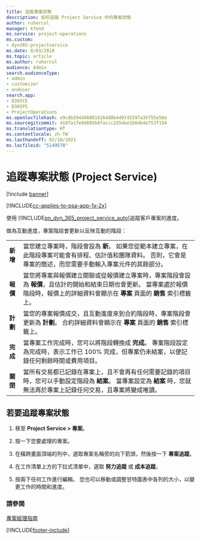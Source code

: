 ```yaml
---
title: 追蹤專案狀態
description: 如何追蹤 Project Service 中的專案狀態
author: ruhercul
manager: kfend
ms.service: project-operations
ms.custom:
- dyn365-projectservice
ms.date: 8/03/2018
ms.topic: article
ms.author: ruhercul
audience: Admin
search.audienceType:
- admin
- customizer
- enduser
search.app:
- D365CE
- D365PS
- ProjectOperations
ms.openlocfilehash: e9c8b594d468016264d0b4d9745597a35f55e50e
ms.sourcegitcommit: 418fa1fe9d605b8faccc2d5dee1b04b4e753f194
ms.translationtype: HT
ms.contentlocale: zh-TW
ms.lasthandoff: 02/10/2021
ms.locfileid: "5149578"
---
```

# <a name="track-a-projects-status-project-service"></a>追蹤專案狀態 (Project Service)

[!include [banner](../includes/psa-now-project-operations.md)]

[!INCLUDE[cc-applies-to-psa-app-1x-2x](../includes/cc-applies-to-psa-app-1x-2x.md)]

使用 [!INCLUDE[pn_dyn_365_project_service_auto](../includes/pn-dyn-365-project-service-auto.md)]追蹤客戶專案的進度。  

做為互動進度，專案階段會更新以反映互動的階段：  


|              |                                                                                                                                                                                                                                                                                                  |
|--------------|--------------------------------------------------------------------------------------------------------------------------------------------------------------------------------------------------------------------------------------------------------------------------------------------------|
|   **新增**    | 當您建立專案時，階段會設為 **新**。 如果您從範本建立專案，在此階段專案可能會有排程、估計值和團隊資料。 否則，它會是專案的簡述，而您需要手動輸入專案元件的其餘部分。 |
|  **報價**   |      當您將專案與報價建立關聯或從報價建立專案時，專案階段會設為 **報價**，且估計的開始和結束日期也會更新。 當專案處於報價階段時，報價上的詳細資料會顯示在 **專案** 頁面的 **銷售** 索引標籤上。      |
|   **計劃**   |                                     當您的專案報價成交，且互動進度來到合約階段時，專案階段會更新為 **計劃**。 合約詳細資料會顯示在 **專案** 頁面的 **銷售** 索引標籤上。                                      |
| **完成** |                    當專案工作完成時，您可以將階段轉換成 **完成**。 專案階段設定為完成時，表示工作已 100% 完成，但專案仍未結案，以便記錄任何剩餘時間或費用項目。                     |
|  **關閉**   |           當所有交易都已記錄在專案上，且不會再有任何需要記錄的項目時，您可以手動設定階段為 **結案**。 當專案設定為 **結案** 時，您就無法再於專案上記錄任何交易，且專案將變成唯讀。           |

## <a name="to-track-a-projects-status"></a>若要追蹤專案狀態  

1.  移至 **Project Service > 專案**。  

2.  按一下您要處理的專案。  

3.  在橫跨畫面頂端的列中，選取專案名稱旁的向下箭頭，然後按一下 **專案追蹤**。  

4.  在工作清單上方的下拉式清單中，選取 **努力追蹤** 或 **成本追蹤**。  

5.  按兩下任何工作進行編輯。 您也可以移動或調整甘特圖表中各列的大小，以變更工作的時間和進度。  

### <a name="see-also"></a>請參閱  
 [專案經理指南](../psa/project-manager-guide.md)


[!INCLUDE[footer-include](../includes/footer-banner.md)]